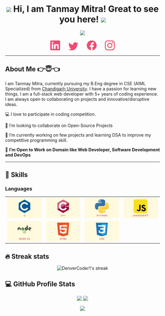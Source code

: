 <h1 align="center">
	<img src="https://media.giphy.com/media/KqTUO9OHgAW3jhp9JZ/giphy.gif" width="50">
	Hi, I am Tanmay Mitra! Great to see you here!
	<img src="https://media.giphy.com/media/3ohhwMDyS6rv3sB8yI/giphy.gif" width="50">
</h1>

<!-- Typing Intro Section -->
<p align="center">
	<img src="https://readme-typing-svg.herokuapp.com?font=Ubuntu&size=25&duration=6000&color=F24A72&background=77BAFF00&center=true&vCenter=true&lines=I+am+a+Full+Stack+Web+Developer..;I+am+a+Competitive+Programmer..">
</p>

<!-- Social icons section -->
<p align="center">
	<a href="https://www.linkedin.com/in/itstanmaymitra/"><img width="32px" target="_blank" alt="Linkedin" title="Linkedin" src="./images/linkedin.png"/></a>
	&#8287;&#8287;&#8287;&#8287;&#8287;
	<a href="https://twitter.com/itstanmaymitra"><img width="32px" target="_blank" alt="Twitter" title="Twitter" src="./images/twitter.png"/></a>
	&#8287;&#8287;&#8287;&#8287;&#8287;
	<a href="https://www.facebook.com/itstanmaymitra/" alt="Facebook" title="Facebook"><img width="32px" target="_blank" src="./images/facebook.png"/></a>
	&#8287;&#8287;&#8287;&#8287;&#8287;
	<a href="https://www.instagram.com/itstanmaymitra/"><img width="32px" target="_blank" alt="Instagram" title="Instagram" src="./images/instagram.png"></a>
</p>

<hr />

<!-- About Me Section -->
## About Me 👉😇👈
I am Tanmay Mitra, currently pursuing my B.Eng degree in CSE (AIML Specialized) from [Chandigarh University](https://www.cuchd.in/). I have a passion for learning new things. I am a full-stack web developer with 5+ years of coding experience. I am always open to collaborating on projects and innovative/disruptive ideas. 

💻 I love to participate in coding competition.

👯 I’m looking to collaborate on Open-Source Projects

📖 I’m currently working on few projects and learning DSA to improve my competitive programming skill.

🤔 **I’m Open to Work on Domain like Web Developer, Software Development and DevOps**

<hr/>

<!-- Skills Section -->
## 🧠 Skills
### Languages
<table width="100%">
	<tr>
		<td align='center'>
			<img src="./images/c.svg">
		</td>
		<td align='center'>
			<img src="./images/cpp.svg">
		</td>
		<td align='center'>
			<img src="./images/python.svg">
		</td>
		<td align='center'>
			<img src="./images/javascript.svg">
		</td>
	</tr>
	<tr>
		<td align='center'>
			<img src="./images/nodejs.svg">
		</td>
		<td align='center'>
			<img src="./images/html.svg">
		</td>
		<td align='center'>
			<img src="./images/css.svg">
		</td>
		<td align='center'>
		</td>
	</tr>
</table>

## 🔥 Streak stats
<p align="center">
	<img title="🔥 Get streak stats for your profile at git.io/streak-stats" alt="DenverCoder1's streak" src="https://github-readme-streak-stats.herokuapp.com/?user=itstanmaymitra&theme=monokai-metallian&hide_border=true"/>
</p>

## 💻 GitHub Profile Stats
<p align="center">
	<img src="https://github-readme-stats.vercel.app/api?username=itstanmaymitra&show_icons=true&theme=monokai&bg_color=1F222E&title_color=F24A72&icon_color=F8D866&hide_border=true" width="48%">
	<img src="https://github-readme-stats.vercel.app/api/top-langs/?username=itstanmaymitra&layout=compact&theme=monokai&bg_color=1F222E&title_color=F24A72&icon_color=F8D866&hide_border=true" width="48%">
</p>
<p align="center">
	<img src="https://activity-graph.herokuapp.com/graph?username=itstanmaymitra&bg_color=1F222E&color=F8D866&line=F24A72&point=FFFFFF&hide_border=true">
</p>
